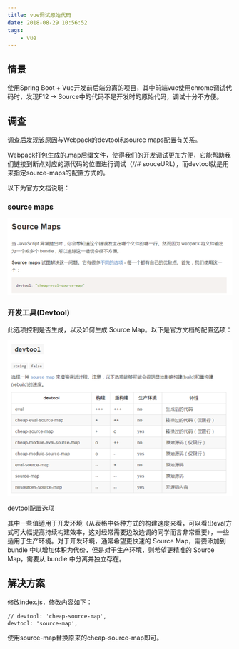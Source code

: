 ```yaml
---
title: vue调试原始代码
date: 2018-08-29 10:56:52
tags:
    - vue
---
```


## 情景
使用Spring Boot + Vue开发前后端分离的项目，其中前端vue使用chrome调试代码时，发现F12 -> Source中的代码不是开发时的原始代码，调试十分不方便。

## 调查
调查后发现该原因与Webpack的devtool和source maps配置有关系。

Webpack打包生成的.map后缀文件，使得我们的开发调试更加方便，它能帮助我们链接到断点对应的源代码的位置进行调试（//# souceURL），而devtool就是用来指定source-maps的配置方式的。

以下为官方文档说明：

### source maps

![source maps](/upload/vue调试原始代码/vue调试原始代码_1.png)

### 开发工具(Devtool)

此选项控制是否生成，以及如何生成 Source Map。以下是官方文档的配置选项：

![devtool](/upload/vue调试原始代码/vue调试原始代码_2.png)

devtool配置选项

其中一些值适用于开发环境（从表格中各种方式的构建速度来看，可以看出eval方式可大幅提高持续构建效率，这对经常需要边改边调的同学而言非常重要），一些适用于生产环境。对于开发环境，通常希望更快速的 Source Map，需要添加到 bundle 中以增加体积为代价，但是对于生产环境，则希望更精准的 Source Map，需要从 bundle 中分离并独立存在。

## 解决方案
修改index.js，修改内容如下：

```
// devtool: 'cheap-source-map',
devtool: 'source-map',
```

使用source-map替换原来的cheap-source-map即可。

